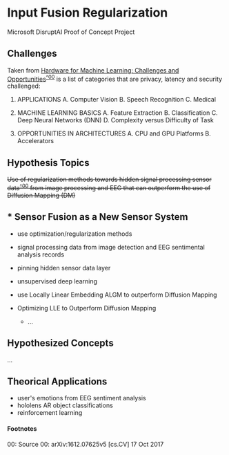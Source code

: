 # Input Fusion Regularization

Microsoft DisruptAI Proof of Concept Project

## Challenges

Taken from [Hardware for Machine Learning: Challenges and Opportunities](https://arxiv.org/pdf/1612.07625.pdf)<sup>[^00](00)</sup> is a list of categories that are privacy, latency and security challenged:

1. APPLICATIONS
  A. Computer Vision
  B. Speech Recognition
  C. Medical
  
2. MACHINE LEARNING BASICS
  A. Feature Extraction
  B. Classification
  C. Deep Neural Networks (DNN)
  D. Complexity versus Difficulty of Task

3. OPPORTUNITIES IN ARCHITECTURES
  A. CPU and GPU Platforms
  B. Accelerators



## Hypothesis Topics

~~Use of regularization methods towards hidden signal processing sensor data<sup>[^00](00)</sup> from image processing and EEG  that can outperform the use of Diffusion Mapping (DM)~~

## * Sensor Fusion as a New Sensor System 
  * use optimization/regularization methods
  * signal processing data from image detection and EEG sentimental analysis records
  * pinning hidden sensor data layer
  * unsupervised deep learning
  * use Locally Linear Embedding ALGM to outperform Diffusion Mapping
  
* Optimizing LLE to Outperform Diffusion Mapping
  * ...


## Hypothesized Concepts

...

## Theorical Applications

* user's emotions from EEG sentiment analysis
* hololens AR object classifications
* reinforcement learning 

#### Footnotes

<a name="00">00</a>: Source
<a name="00">00</a>: arXiv:1612.07625v5 [cs.CV] 17 Oct 2017
